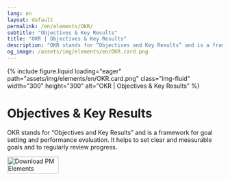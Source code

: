 ```yaml
---
lang: en
layout: default
permalink: /en/elements/OKR/
subtitle: "Objectives & Key Results"
title: "OKR | Objectives & Key Results"
description: "OKR stands for “Objectives and Key Results” and is a framework for goal setting and performance evaluation. It helps to set clear and measurable goals and to regularly review progress."
og_image: /assets/img/elements/en/OKR.card.png
---
```


{% include figure.liquid loading="eager" path="assets/img/elements/en/OKR.card.png" class="img-fluid" width="300" height="300" alt="OKR | Objectives & Key Results" %}

# Objectives & Key Results

OKR stands for “Objectives and Key Results” and is a framework for goal setting and performance evaluation. It helps to set clear and measurable goals and to regularly review progress.

<a href="https://apps.apple.com/app/apple-store/id6738084498?pt=127441684&ct=website&mt=8">
  <img src="{{ "assets/img/en/appstore.png" | relative_url }}" width="120" height="40" alt="Download PM Elements">
</a>
